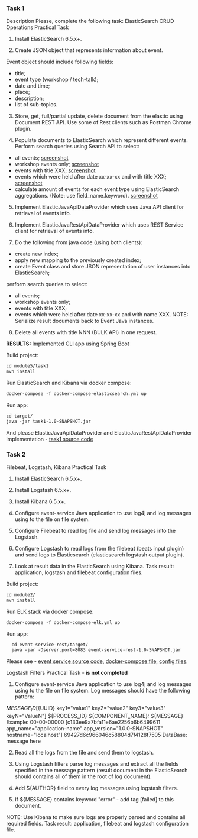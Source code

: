 ### Task 1

Description
Please, complete the following task:  ElasticSearch CRUD Operations Practical Task 

1. Install ElasticSearch 6.5.x+.

2. Create JSON object that represents information about event.

Event object should include following fields:

- title; 
- event type (workshop / tech-talk); 
- date and time;
- place; 
- description;
- list of sub-topics.
3. Store, get, full/partial update, delete document from the elastic using Document REST API. Use some of Rest clients such as Postman Chrome plugin.

4. Populate documents to ElasticSearch which represent different events. Perform search queries using Search API to select:

- all events; [screenshot][2]
- workshop events only; [screenshot][3]
- events with title XXX; [screenshot][4]
- events which were held after date xx-xx-xx and with title XXX; [screenshot][5]
- calculate amount of events for each event type using ElasticSearch aggregations. (Note: use field_name.keyword). [screenshot][6]
5. Implement ElasticJavaApiDataProvider which uses Java API client for retrieval of events info.

6. Implement ElasticJavaRestApiDataProvider which uses REST Service client for retrieval of events info.

7. Do the following from java code (using both clients):

- create new index;
- apply new mapping to the previously created index;
- create Event class and store JSON representation of user instances into ElasticSearch;

perform search queries to select:
- all events;
- workshop events only;
- events with title XXX;
- events which were held after date xx-xx-xx and with name XXX.
NOTE: Serialize result documents back to Event Java instances.

8. Delete all events with title NNN (BULK API) in one request.

**RESULTS:** Implemented CLI app using Spring Boot

Build project: 
  
  ```markdown
cd module5/task1
mvn install
  ```
  
Run ElasticSearch and Kibana via docker compose: 
    
```markdown
docker-compose -f docker-compose-elasticsearch.yml up
```

Run app: 
    
```markdown
cd target/
java -jar task1-1.0-SNAPSHOT.jar
```
And please ElasticJavaApiDataProvider and ElasticJavaRestApiDataProvider implementation - [task1 source code][1]

### Task 2
Filebeat, Logstash, Kibana Practical Task

1. Install ElasticSearch 6.5.x+.

2. Install Logstash 6.5.x+.

3. Install Kibana 6.5.x+.

4. Configure event-service Java application to use log4j and log messages using to the file on file system.

5. Configure Filebeat to read log file and send log messages into the Logstash.

6. Configure Logstash to read logs from the filebeat (beats input plugin) and send logs to Elasticsearch (elasticsearch logstash output plugin).

7. Look at result data in the ElasticSearch using Kibana. Task result: application, logstash and filebeat configuration files.

Build project: 
  
  ```markdown
cd module2/
mvn install
  ```
  
Run ELK stack via docker compose: 
    
```markdown
docker-compose -f docker-compose-elk.yml up
```

Run app: 
    
```markdown
  cd event-service-rest/target/
  java -jar -Dserver.port=8083 event-service-rest-1.0-SNAPSHOT.jar
```
Please see - [event service source code][7], [docker-compose file][8], [config files][9].

Logstash Filters Practical Task - **is not completed**

1. Configure event-service Java application to use log4j and log messages using to the file on file system. Log messages should have the following pattern:

${MESSAGE_ID} [${UUID} key1="value1" key2="value2" key3="value3" keyN="ValueN"] ${PROCESS_ID} ${COMPONENT_NAME}: ${MESSAGE} Example: 00-00-00000 [c133ee9a7bfa11e6ae2256b6b6499611 app_name="application-name" app_version="1.0.0-SNAPSHOT" hostname="localhost"] 69427d6c966046c58804d7f4128f7505 DataBase: message here

2. Read all the logs from the file and send them to logstash.

3. Using Logstash filters parse log messages and extract all the fields specified in the message pattern (result document in the ElasticSearch should contains all of them in the root of log document).

4. Add ${AUTHOR} field to every log messages using logstash filters.

5. If ${MESSAGE} contains keyword "error" - add tag [failed] to this document.

NOTE: Use Kibana to make sure logs are properly parsed and contains all required fields. Task result: application, filebeat and logstash configuration file.

[1]: task1/src/main/java/com/epam/jmp/elasticsearch
[2]: attachments/all_events.png
[3]: attachments/workshop_events.png
[4]: attachments/event_with_title.png
[5]: attachments/event_byTitleAndDate.png
[6]: attachments/eventTypes.png
[7]: ../module2/event-service-rest/src/main
[8]: ../module2/event-service-rest/docker-compose-elk.yml
[9]: ../module2/event-service-rest/config
